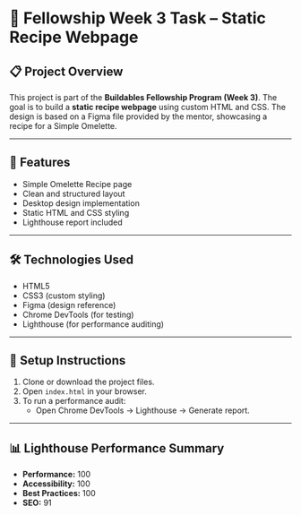 # 🍳 Fellowship Week 3 Task – Static Recipe Webpage

## 📋 Project Overview
This project is part of the **Buildables Fellowship Program (Week 3)**. The goal is to build a **static recipe webpage** using custom HTML and CSS. The design is based on a Figma file provided by the mentor, showcasing a recipe for a Simple Omelette.

---

## 🌟 Features
- Simple Omelette Recipe page
- Clean and structured layout
- Desktop design implementation
- Static HTML and CSS styling
- Lighthouse report included

---

## 🛠 Technologies Used
- HTML5
- CSS3 (custom styling)
- Figma (design reference)
- Chrome DevTools (for testing)
- Lighthouse (for performance auditing)

---

## 🚀 Setup Instructions
1. Clone or download the project files.
2. Open `index.html` in your browser.
3. To run a performance audit:
   - Open Chrome DevTools → Lighthouse → Generate report.

---

## 📊 Lighthouse Performance Summary
- **Performance:** 100
- **Accessibility:** 100
- **Best Practices:** 100
- **SEO:** 91  
  

